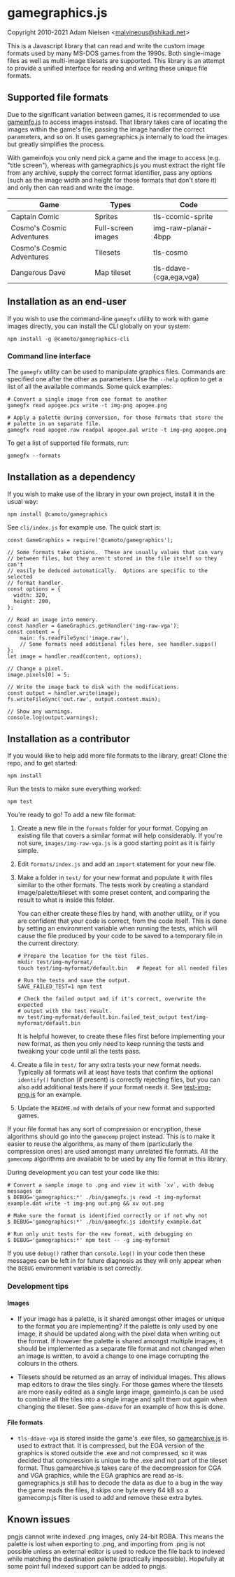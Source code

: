 # gamegraphics.js
Copyright 2010-2021 Adam Nielsen <<malvineous@shikadi.net>>  

This is a Javascript library that can read and write the custom image formats
used by many MS-DOS games from the 1990s.  Both single-image files as well as
multi-image tilesets are supported.  This library is an attempt to provide a
unified interface for reading and writing these unique file formats.

## Supported file formats

Due to the significant variation between games, it is recommended to use
[gameinfo.js](https://github.com/Malvineous/gameinfojs) to access images
instead.  That library takes care of locating the images within the game's file,
passing the image handler the correct parameters, and so on.  It uses
gamegraphics.js internally to load the images but greatly simplifies the
process.

With gameinfojs you only need pick a game and the image to access (e.g. "title
screen"), whereas with gamegraphics.js you must extract the right file from any
archive, supply the correct format identifier, pass any options (such as the
image width and height for those formats that don't store it) and only then can
read and write the image.

| Game                      | Types                  | Code                    |
|---------------------------|------------------------|-------------------------|
| Captain Comic             | Sprites                | tls-ccomic-sprite       |
| Cosmo's Cosmic Adventures | Full-screen images     | img-raw-planar-4bpp     |
| Cosmo's Cosmic Adventures | Tilesets               | tls-cosmo               |
| Dangerous Dave            | Map tileset            | tls-ddave-{cga,ega,vga} |

## Installation as an end-user

If you wish to use the command-line `gamegfx` utility to work with game images
directly, you can install the CLI globally on your system:

    npm install -g @camoto/gamegraphics-cli

### Command line interface

The `gamegfx` utility can be used to manipulate graphics files.  Commands are
specified one after the other as parameters.  Use the `--help` option to get a
list of all the available commands.  Some quick examples:

    # Convert a single image from one format to another
    gamegfx read apogee.pcx write -t img-png apogee.png
    
    # Apply a palette during conversion, for those formats that store the
    # palette in an separate file.
    gamegfx read apogee.raw readpal apogee.pal write -t img-png apogee.png

To get a list of supported file formats, run:

    gamegfx --formats

## Installation as a dependency

If you wish to make use of the library in your own project, install it
in the usual way:

    npm install @camoto/gamegraphics

See `cli/index.js` for example use.  The quick start is:

    const GameGraphics = require('@camoto/gamegraphics');
    
    // Some formats take options.  These are usually values that can vary
    // between files, but they aren't stored in the file itself so they can't
    // easily be deduced automatically.  Options are specific to the selected
    // format handler.
    const options = {
      width: 320,
      height: 200,
    };
    
    // Read an image into memory.
    const handler = GameGraphics.getHandler('img-raw-vga');
    const content = {
        main: fs.readFileSync('image.raw'),
        // Some formats need additional files here, see handler.supps()
    };
    let image = handler.read(content, options);
    
    // Change a pixel.
    image.pixels[0] = 5;
    
    // Write the image back to disk with the modifications.
    const output = handler.write(image);
    fs.writeFileSync('out.raw', output.content.main);
    
    // Show any warnings.
    console.log(output.warnings);

## Installation as a contributor

If you would like to help add more file formats to the library, great!
Clone the repo, and to get started:

    npm install

Run the tests to make sure everything worked:

    npm test

You're ready to go!  To add a new file format:

 1. Create a new file in the `formats` folder for your format.  Copying an
    existing file that covers a similar format will help considerably.  If
    you're not sure, `images/img-raw-vga.js` is a good starting point as it is
    fairly simple.
    
 2. Edit `formats/index.js` and add an `import` statement for your new file.
    
 3. Make a folder in `test/` for your new format and populate it with
    files similar to the other formats.  The tests work by creating
    a standard image/palette/tileset with some preset content, and
    comparing the result to what is inside this folder.
    
    You can either create these files by hand, with another utility, or if
    you are confident that your code is correct, from the code itself.  This is
    done by setting an environment variable when running the tests, which will
    cause the file produced by your code to be saved to a temporary file in the
    current directory:
    
        # Prepare the location for the test files.
        mkdir test/img-myformat/
        touch test/img-myformat/default.bin   # Repeat for all needed files
        
        # Run the tests and save the output.
        SAVE_FAILED_TEST=1 npm test
        
        # Check the failed output and if it's correct, overwrite the expected
        # output with the test result.
        mv test/img-myformat/default.bin.failed_test_output test/img-myformat/default.bin
    
    It is helpful however, to create these files first before implementing your
    new format, as then you only need to keep running the tests and tweaking
    your code until all the tests pass.
    
 4. Create a file in `test/` for any extra tests your new format needs.
    Typically all formats will at least have tests that confirm the optional
    `identify()` function (if present) is correctly rejecting files, but you
    can also add additional tests here if your format needs it.  See
    [test-img-png.js](test/test-img-png.js) for an example.
    
 5. Update the `README.md` with details of your new format and supported games.

If your file format has any sort of compression or encryption, these algorithms
should go into the `gamecomp` project instead.  This is to make it easier to
reuse the algorithms, as many of them (particularly the compression ones) are
used amongst many unrelated file formats.  All the `gamecomp` algorithms are
available to be used by any file format in this library.

During development you can test your code like this:

    # Convert a sample image to .png and view it with `xv`, with debug messages on
    $ DEBUG='gamegraphics:*' ./bin/gamegfx.js read -t img-myformat example.dat write -t img-png out.png && xv out.png

    # Make sure the format is identified correctly or if not why not
    $ DEBUG='gamegraphics:*' ./bin/gamegfx.js identify example.dat

    # Run only unit tests for the new format, with debugging on
    $ DEBUG='gamegraphics:*' npm test -- -g img-myformat

If you use `debug()` rather than `console.log()` in your code then these
messages can be left in for future diagnosis as they will only appear when the
`DEBUG` environment variable is set correctly.

### Development tips

#### Images

 * If your image has a palette, is it shared amongst other images or unique to
   the format you are implementing?  If the palette is only used by one image,
   it should be updated along with the pixel data when writing out the format.
   If however the palette is shared amongst multiple images, it should be
   implemented as a separate file format and not changed when an image is
   written, to avoid a change to one image corrupting the colours in the others.

 * Tilesets should be returned as an array of individual images.  This allows
   map editors to draw the tiles singly.  For those games where the tilesets
   are more easily edited as a single large image, gameinfo.js can be used to
   combine all the tiles into a single image and split them out again when
   changing the tileset.  See `game-ddave` for an example of how this is done.

#### File formats

 * `tls-ddave-vga` is stored inside the game's .exe files, so
   [gamearchive.js](https://github.com/Malvineous/gamearchivejs) is used to
   extract that.  It is compressed, but the EGA version of the graphics is
   stored outside the .exe and not compressed, so it was decided that
   compression is unique to the .exe and not part of the tileset format.  Thus
   gamearchive.js takes care of the decompression for CGA and VGA graphics,
   while the EGA graphics are read as-is.  gamegraphics.js still has to decode
   the data as due to a bug in the way the game reads the files, it skips one
   byte every 64 kB so a gamecomp.js filter is used to add and remove these
   extra bytes.

## Known issues

pngjs cannot write indexed .png images, only 24-bit RGBA.  This means the
palette is lost when exporting to .png, and importing from .png is not possible
unless an external editor is used to reduce the file back to indexed while
matching the destination palette (practically impossible).  Hopefully at some
point full indexed support can be added to pngjs.
